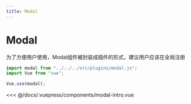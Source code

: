 ```yaml
---
title: Modal
---
```


# Modal

为了方便用户使用，Modal组件被封装成插件的形式，建议用户应该在全局注册

```javascript
import modal from "../../../src/plugins/modal.js";
import Vue from "vue";

Vue.use(modal);
```


<ClientOnly>
<modal-intro></modal-intro>
</ClientOnly>

<<< @/docs/.vuepress/components/modal-intro.vue
